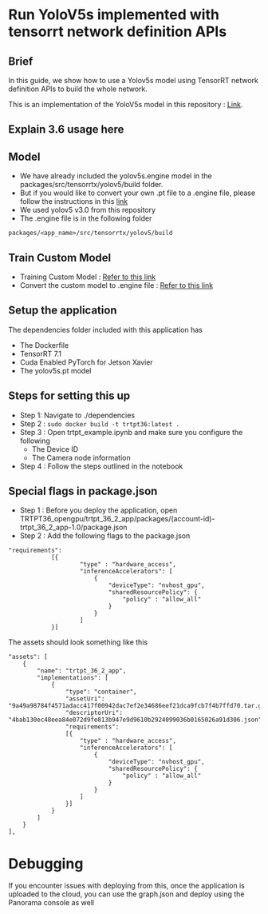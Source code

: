 # Run YoloV5s implemented with tensorrt network definition APIs

## Brief

In this guide, we show how to use a Yolov5s model using TensorRT network definition APIs to build the whole network. 

This is an implementation of the YoloV5s model in this repository : [Link](https://github.com/wang-xinyu/tensorrtx). 

## Explain 3.6 usage here


## Model

* We have already included the yolov5s.engine model in the packages/src/tensorrtx/yolov5/build folder.
* But if you would like to convert your own .pt file to a .engine file, please follow the instructions in this [link](https://github.com/wang-xinyu/tensorrtx/tree/master/yolov5) 
* We used yolov5 v3.0 from this repository
* The .engine file is in the following folder

```
packages/<app_name>/src/tensorrtx/yolov5/build
```

## Train Custom Model

* Training Custom Model : [Refer to this link](https://github.com/ultralytics/yolov5/wiki/Train-Custom-Data)
* Convert the custom model to .engine file : [Refer to this link](https://github.com/wang-xinyu/tensorrtx/tree/master/yolov5)


## Setup the application

The dependencies folder included with this application has 

* The Dockerfile
* TensorRT 7.1
* Cuda Enabled PyTorch for Jetson Xavier
* The yolov5s.pt model

## Steps for setting this up

* Step 1: Navigate to ./dependencies
* Step 2 : ``` sudo docker build -t trtpt36:latest . ```
* Step 3 : Open trtpt_example.ipynb and make sure you configure the following
    * The Device ID
    * The Camera node information
* Step 4 : Follow the steps outlined in the notebook

## Special flags in package.json

* Step 1 : Before you deploy the application, open TRTPT36_opengpu/trtpt_36_2_app/packages/(account-id)-trtpt_36_2_app-1.0/package.json
* Step 2 : Add the following flags to the package.json

```
"requirements": 
            [{
                    "type" : "hardware_access",
                    "inferenceAccelerators": [ 
                        {
                            "deviceType": "nvhost_gpu",
                            "sharedResourcePolicy": {
                                "policy" : "allow_all"
                            }
                        }
                    ]
            }]
```

The assets should look something like this

```
"assets": [
    {
        "name": "trtpt_36_2_app",
        "implementations": [
            {
                "type": "container",
                "assetUri": "9a49a98784f4571adacc417f00942dac7ef2e34686eef21dca9fcb7f4b7ffd70.tar.gz",
                "descriptorUri": "4bab130ec48eea84e072d9fe813b947e9d9610b2924099036b0165026a91d306.json",
                "requirements": 
                [{
                    "type" : "hardware_access",
                    "inferenceAccelerators": [ 
                        {
                            "deviceType": "nvhost_gpu",
                            "sharedResourcePolicy": {
                                "policy" : "allow_all"
                            }
                        }
                    ]
                }]
            }
        ]
    }
],
```
    

# Debugging

If you encounter issues with deploying from this, once the application is uploaded to the cloud, you can use the graph.json and deploy using the Panorama console as well